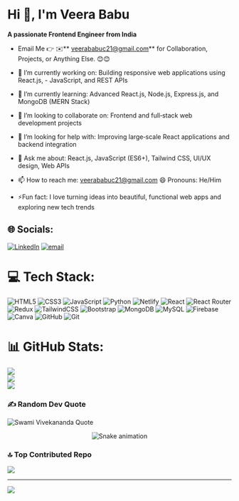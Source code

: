 # Hi 👋, I'm Veera Babu
**A passionate Frontend Engineer from India**
- Email Me 👉 ✉️** veerababuc21@gmail.com** for Collaboration, Projects, or Anything Else. 😊😊
  
- 🔭 I’m currently working on: Building responsive web applications using React.js, - JavaScript, and REST APIs
 - 🌱 I’m currently learning: Advanced React.js, Node.js, Express.js, and MongoDB (MERN    Stack)
- 👯 I’m looking to collaborate on: Frontend and full‑stack web development projects
- 🤔 I’m looking for help with: Improving large‑scale React applications and backend integration
- 💬 Ask me about: React.js, JavaScript (ES6+), Tailwind CSS, UI/UX design, Web APIs
- 📫 How to reach me: veerababuc21@gmail.com
😄 Pronouns: He/Him
- ⚡Fun fact: I love turning ideas into beautiful, functional web apps and exploring new tech trends

## 🌐 Socials:
[![LinkedIn](https://img.shields.io/badge/LinkedIn-%230077B5.svg?logo=linkedin&logoColor=white)](https://linkedin.com/in/https://linkedin.com/in/c-veerababu-771a35284) [![email](https://img.shields.io/badge/Email-D14836?logo=gmail&logoColor=white)](mailto:veerababuc21@gmail.com) 

# 💻 Tech Stack:
![HTML5](https://img.shields.io/badge/html5-%23E34F26.svg?style=for-the-badge&logo=html5&logoColor=white) ![CSS3](https://img.shields.io/badge/css3-%231572B6.svg?style=for-the-badge&logo=css3&logoColor=white) ![JavaScript](https://img.shields.io/badge/javascript-%23323330.svg?style=for-the-badge&logo=javascript&logoColor=%23F7DF1E) ![Python](https://img.shields.io/badge/python-3670A0?style=for-the-badge&logo=python&logoColor=ffdd54) ![Netlify](https://img.shields.io/badge/netlify-%23000000.svg?style=for-the-badge&logo=netlify&logoColor=#00C7B7) ![React](https://img.shields.io/badge/react-%2320232a.svg?style=for-the-badge&logo=react&logoColor=%2361DAFB) ![React Router](https://img.shields.io/badge/React_Router-CA4245?style=for-the-badge&logo=react-router&logoColor=white) ![Redux](https://img.shields.io/badge/redux-%23593d88.svg?style=for-the-badge&logo=redux&logoColor=white) ![TailwindCSS](https://img.shields.io/badge/tailwindcss-%2338B2AC.svg?style=for-the-badge&logo=tailwind-css&logoColor=white) ![Bootstrap](https://img.shields.io/badge/bootstrap-%238511FA.svg?style=for-the-badge&logo=bootstrap&logoColor=white) ![MongoDB](https://img.shields.io/badge/MongoDB-%234ea94b.svg?style=for-the-badge&logo=mongodb&logoColor=white) ![MySQL](https://img.shields.io/badge/mysql-4479A1.svg?style=for-the-badge&logo=mysql&logoColor=white) ![Firebase](https://img.shields.io/badge/firebase-a08021?style=for-the-badge&logo=firebase&logoColor=ffcd34) ![Canva](https://img.shields.io/badge/Canva-%2300C4CC.svg?style=for-the-badge&logo=Canva&logoColor=white) ![GitHub](https://img.shields.io/badge/github-%23121011.svg?style=for-the-badge&logo=github&logoColor=white) ![Git](https://img.shields.io/badge/git-%23F05033.svg?style=for-the-badge&logo=git&logoColor=white)
# 📊 GitHub Stats:
![](https://github-readme-stats.vercel.app/api?username=Cveerababu15&theme=dark&hide_border=false&include_all_commits=true&count_private=false)<br/>
![](https://nirzak-streak-stats.vercel.app/?user=Cveerababu15&theme=dark&hide_border=false)<br/>
![](https://github-readme-stats.vercel.app/api/top-langs/?username=Cveerababu15&theme=dark&hide_border=false&include_all_commits=true&count_private=false&layout=compact)

### ✍️ Random Dev Quote
![Swami Vivekananda Quote](https://quotes-github-readme.vercel.app/api?quote="Arise,%20awake%20and%20stop%20not%20till%20the%20goal%20is%20reached."&author=Swami%20Vivekananda&type=horizontal&theme=radical)

<!-- Snake Game Repo View -->

<div align="center">
  <img src="https://profile-readme-generator.com/assets/snake.svg" alt="Snake animation" />
</div>


### 🔝 Top Contributed Repo
![](https://github-contributor-stats.vercel.app/api?username=Cveerababu15&limit=5&theme=dark&combine_all_yearly_contributions=true)

---
[![](https://visitcount.itsvg.in/api?id=Cveerababu15&icon=0&color=0)](https://visitcount.itsvg.in)

<!-- Proudly created with GPRM ( https://gprm.itsvg.in ) -->
